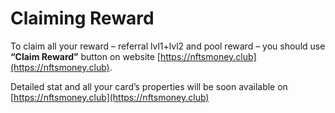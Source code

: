 # Claiming Reward

To claim all your reward – referral lvl1+lvl2 and pool reward – you should use **“Claim Reward”** button on website [https://nftsmoney.club](https://nftsmoney.club).

Detailed stat and all your card’s properties will be soon available on [https://nftsmoney.club](https://nftsmoney.club)
